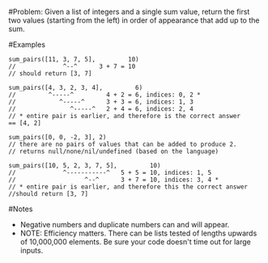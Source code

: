 #Problem:
Given a list of integers and a single sum value, return the first two values (starting from the left) in order of appearance that add up to the sum.

#Examples
```
sum_pairs([11, 3, 7, 5],         10)
//             ^--^      3 + 7 = 10
// should return [3, 7]

sum_pairs([4, 3, 2, 3, 4],         6)
//         ^-----^         4 + 2 = 6, indices: 0, 2 *
//            ^-----^      3 + 3 = 6, indices: 1, 3
//               ^-----^   2 + 4 = 6, indices: 2, 4
// * entire pair is earlier, and therefore is the correct answer
== [4, 2]

sum_pairs([0, 0, -2, 3], 2)
// there are no pairs of values that can be added to produce 2.
// returns null/none/nil/undefined (based on the language)

sum_pairs([10, 5, 2, 3, 7, 5],         10)
//             ^-----------^   5 + 5 = 10, indices: 1, 5
//                   ^--^      3 + 7 = 10, indices: 3, 4 *
// * entire pair is earlier, and therefore this the correct answer
//should return [3, 7]
```

#Notes
 - Negative numbers and duplicate numbers can and will appear.
 - NOTE: Efficiency matters. There can be lists tested of lengths upwards of 10,000,000 elements. Be sure your code doesn't time out for large inputs.


